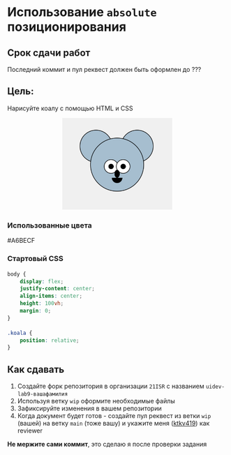 # Использование `absolute` позиционирования

## Срок сдачи работ

Последний коммит и пул реквест должен быть оформлен до ???

## Цель:

Нарисуйте коалу с помощью HTML и CSS

<p align="center">
<img src="./.repo/assets/finished.png" width="50%" />
</p>

### Использованные цвета

#A6BECF

### Стартовый CSS

```CSS
body {
    display: flex;
    justify-content: center;
    align-items: center;
    height: 100vh;
    margin: 0;
}

.koala {
    position: relative;
}
```

## Как сдавать

1. Создайте форк репозитория в организации `21ISR` с названием `uidev-lab9-вашафамилия`
2. Используя ветку `wip` оформите необходимые файлы
3. Зафиксируйте изменения в вашем репозитории
4. Когда документ будет готов - создайте пул реквест из ветки `wip` (вашей) на ветку `main` (тоже вашу) и укажите меня ([ktkv419](https://github.com/ktkv419)) как reviewer

**Не мержите сами коммит**, это сделаю я после проверки задания
